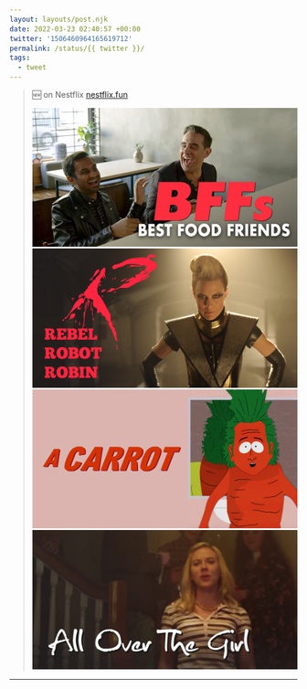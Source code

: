 ```yaml
---
layout: layouts/post.njk
date: 2022-03-23 02:40:57 +00:00
twitter: '1506460964165619712'
permalink: /status/{{ twitter }}/
tags: 
  - tweet
---
```


> 🆕 on Nestflix [nestflix.fun](https://nestflix.fun) 
> 
> ![BFFs Best Food Friends](/img/1506460964165619712-FOgF3nXVIAQcMEb.jpg)
> ![Rebel Robot Robin](/img/1506460964165619712-FOgF6tAUcAQZBDh.jpg)
> ![A Carrot](/img/1506460964165619712-FOgF88wVIAMDoSC.jpg)
> ![All Over the Girl](/img/1506460964165619712-FOgF-zJUcAsWM2s.jpg)

---
